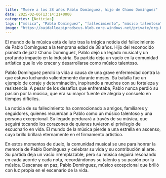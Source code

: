 ```yaml
---
title: "Muere a los 38 años Pablo Domínguez, hijo de Chano Domínguez"
date: 2025-02-06T13:14:21+0000
categories: [Noticias]
tags: ["música", "Pablo Domínguez", "fallecimiento", "músico talentoso", "legado musical", "comunidad artística", "SEO."]
image: "https://oaidalleapiprodscus.blob.core.windows.net/private/org-HKmKxpuNw3Y88lm4EBrIPq0n/user-ZwiCXOggLL8ZNNKE2g7rXFmV/img-Nq2HhaQEmhbHMiLBaxVuWFhy.png?st=2025-02-06T12%3A14%3A21Z&se=2025-02-06T14%3A14%3A21Z&sp=r&sv=2024-08-04&sr=b&rscd=inline&rsct=image/png&skoid=d505667d-d6c1-4a0a-bac7-5c84a87759f8&sktid=a48cca56-e6da-484e-a814-9c849652bcb3&skt=2025-02-06T07%3A41%3A26Z&ske=2025-02-07T07%3A41%3A26Z&sks=b&skv=2024-08-04&sig=0b2f0%2BhAyroMtlaC2xpBwi0xE3wpoJFP2zt/WdmQgUk%3D"
---
```


El mundo de la música está de luto tras la trágica noticia del fallecimiento de Pablo Domínguez a la temprana edad de 38 años. Hijo del reconocido pianista de jazz Chano Domínguez, Pablo dejó un legado musical y un profundo impacto en la industria. Su partida deja un vacío en la comunidad artística que lo vio crecer y desarrollarse como músico talentoso.

Pablo Domínguez perdió la vida a causa de una grave enfermedad contra la que estuvo luchando valientemente durante meses. Su batalla fue un ejemplo de coraje y determinación, inspirando a muchos con su fortaleza y resistencia. A pesar de los desafíos que enfrentaba, Pablo nunca perdió su pasión por la música, que era su mayor fuente de alegría y consuelo en tiempos difíciles.

La noticia de su fallecimiento ha conmocionado a amigos, familiares y seguidores, quienes recuerdan a Pablo como un músico talentoso y una persona excepcional. Su legado perdurará a través de su música, que seguirá tocando los corazones de quienes tuvieron el privilegio de escucharlo en vida. El mundo de la música pierde a una estrella en ascenso, cuyo brillo brillará eternamente en el firmamento artístico.

En estos momentos de duelo, la comunidad musical se une para honrar la memoria de Pablo Domínguez y celebrar su vida y su contribución al arte. Su partida deja un vacío irremplazable, pero su música seguirá resonando en cada acorde y cada nota, recordándonos su talento y su pasión por la música. Descanse en paz, Pablo Domínguez, músico excepcional que brilló con luz propia en el escenario de la vida.
    